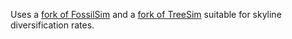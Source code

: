 Uses a [fork of FossilSim](https://github.com/bioDS/fossilsim) and a [fork of TreeSim](https://github.com/bioDS/TreeSim) suitable for skyline diversification rates.


